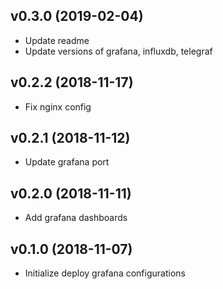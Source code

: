 ## v0.3.0 (2019-02-04)

* Update readme
* Update versions of grafana, influxdb, telegraf

## v0.2.2 (2018-11-17)

* Fix nginx config

## v0.2.1 (2018-11-12)

* Update grafana port

## v0.2.0 (2018-11-11)

* Add grafana dashboards

## v0.1.0 (2018-11-07)

* Initialize deploy grafana configurations
